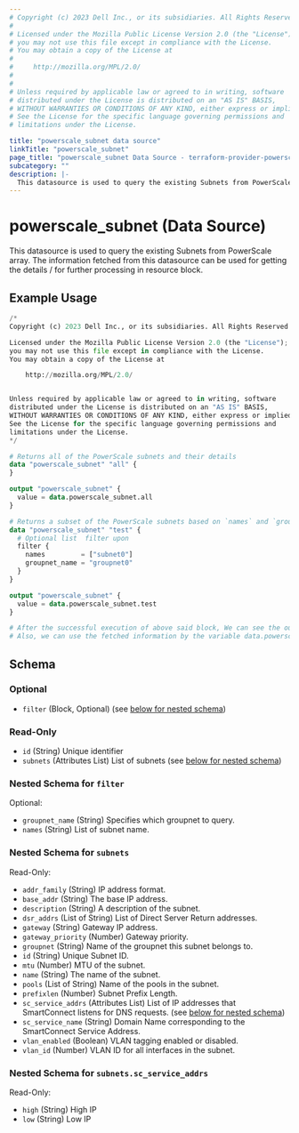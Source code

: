 ```yaml
---
# Copyright (c) 2023 Dell Inc., or its subsidiaries. All Rights Reserved.
#
# Licensed under the Mozilla Public License Version 2.0 (the "License");
# you may not use this file except in compliance with the License.
# You may obtain a copy of the License at
#
#     http://mozilla.org/MPL/2.0/
#
#
# Unless required by applicable law or agreed to in writing, software
# distributed under the License is distributed on an "AS IS" BASIS,
# WITHOUT WARRANTIES OR CONDITIONS OF ANY KIND, either express or implied.
# See the License for the specific language governing permissions and
# limitations under the License.

title: "powerscale_subnet data source"
linkTitle: "powerscale_subnet"
page_title: "powerscale_subnet Data Source - terraform-provider-powerscale"
subcategory: ""
description: |-
  This datasource is used to query the existing Subnets from PowerScale array. The information fetched from this datasource can be used for getting the details / for further processing in resource block.
---
```


# powerscale_subnet (Data Source)

This datasource is used to query the existing Subnets from PowerScale array. The information fetched from this datasource can be used for getting the details / for further processing in resource block.

## Example Usage

```terraform
/*
Copyright (c) 2023 Dell Inc., or its subsidiaries. All Rights Reserved.

Licensed under the Mozilla Public License Version 2.0 (the "License");
you may not use this file except in compliance with the License.
You may obtain a copy of the License at

    http://mozilla.org/MPL/2.0/


Unless required by applicable law or agreed to in writing, software
distributed under the License is distributed on an "AS IS" BASIS,
WITHOUT WARRANTIES OR CONDITIONS OF ANY KIND, either express or implied.
See the License for the specific language governing permissions and
limitations under the License.
*/

# Returns all of the PowerScale subnets and their details
data "powerscale_subnet" "all" {
}

output "powerscale_subnet" {
  value = data.powerscale_subnet.all
}

# Returns a subset of the PowerScale subnets based on `names` and `groupnet_name`
data "powerscale_subnet" "test" {
  # Optional list  filter upon
  filter {
    names         = ["subnet0"]
    groupnet_name = "groupnet0"
  }
}

output "powerscale_subnet" {
  value = data.powerscale_subnet.test
}

# After the successful execution of above said block, We can see the output value by executing 'terraform output' command.
# Also, we can use the fetched information by the variable data.powerscale_subnet.all
```

<!-- schema generated by tfplugindocs -->
## Schema

### Optional

- `filter` (Block, Optional) (see [below for nested schema](#nestedblock--filter))

### Read-Only

- `id` (String) Unique identifier
- `subnets` (Attributes List) List of subnets (see [below for nested schema](#nestedatt--subnets))

<a id="nestedblock--filter"></a>
### Nested Schema for `filter`

Optional:

- `groupnet_name` (String) Specifies which groupnet to query.
- `names` (String) List of subnet name.


<a id="nestedatt--subnets"></a>
### Nested Schema for `subnets`

Read-Only:

- `addr_family` (String) IP address format.
- `base_addr` (String) The base IP address.
- `description` (String) A description of the subnet.
- `dsr_addrs` (List of String) List of Direct Server Return addresses.
- `gateway` (String) Gateway IP address.
- `gateway_priority` (Number) Gateway priority.
- `groupnet` (String) Name of the groupnet this subnet belongs to.
- `id` (String) Unique Subnet ID.
- `mtu` (Number) MTU of the subnet.
- `name` (String) The name of the subnet.
- `pools` (List of String) Name of the pools in the subnet.
- `prefixlen` (Number) Subnet Prefix Length.
- `sc_service_addrs` (Attributes List) List of IP addresses that SmartConnect listens for DNS requests. (see [below for nested schema](#nestedatt--subnets--sc_service_addrs))
- `sc_service_name` (String) Domain Name corresponding to the SmartConnect Service Address.
- `vlan_enabled` (Boolean) VLAN tagging enabled or disabled.
- `vlan_id` (Number) VLAN ID for all interfaces in the subnet.

<a id="nestedatt--subnets--sc_service_addrs"></a>
### Nested Schema for `subnets.sc_service_addrs`

Read-Only:

- `high` (String) High IP
- `low` (String) Low IP